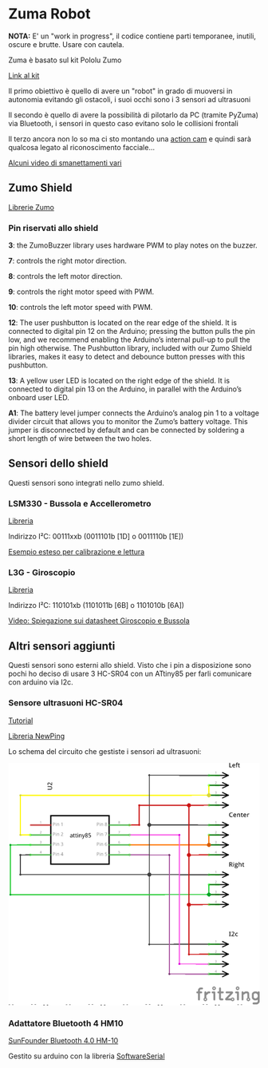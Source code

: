 # Zuma Robot

**NOTA:** E' un "work in progress", il codice contiene parti temporanee, inutili, oscure e brutte. Usare con cautela.

Zuma è basato sul kit Pololu Zumo

[Link al kit](https://www.pololu.com/product/2509)

Il primo obiettivo è quello di avere un "robot" in grado di muoversi in autonomia evitando gli ostacoli, i suoi occhi sono i 3 sensori ad ultrasuoni

Il secondo è quello di avere la possibilità di pilotarlo da PC (tramite PyZuma) via Bluetooth, i sensori in questo caso evitano solo le collisioni frontali

Il terzo ancora non lo so ma ci sto montando una [action cam](https://github.com/nonzod/XproHacks) e quindi sarà qualcosa legato al riconoscimento facciale...

[Alcuni video di smanettamenti vari](https://www.youtube.com/playlist?list=PLJIxBVzDzd1Iara72QcWV6yH5hbcxgozS)

## Zumo Shield

[Librerie Zumo](https://github.com/pololu/zumo-shield)

### Pin riservati allo shield

**3**: the ZumoBuzzer library uses hardware PWM to play notes on the buzzer.

**7**: controls the right motor direction.

**8**: controls the left motor direction.

**9**: controls the right motor speed with PWM.

**10**: controls the left motor speed with PWM.

**12**: The user pushbutton is located on the rear edge of the shield. It is connected to digital pin 12 on the Arduino; pressing the button pulls the pin low, and we recommend enabling the Arduino’s internal pull-up to pull the pin high otherwise. The Pushbutton library, included with our Zumo Shield libraries, makes it easy to detect and debounce button presses with this pushbutton.

**13**: A yellow user LED is located on the right edge of the shield. It is connected to digital pin 13 on the Arduino, in parallel with the Arduino’s onboard user LED.

**A1**: The battery level jumper connects the Arduino’s analog pin 1 to a voltage divider circuit that allows you to monitor the Zumo’s battery voltage. This jumper is disconnected by default and can be connected by soldering a short length of wire between the two holes.

## Sensori dello shield

Questi sensori sono integrati nello zumo shield.

### LSM330 - Bussola e Accellerometro

[Libreria](https://github.com/pololu/lsm303-arduino)

Indirizzo I²C: 00111xxb (0011101b [1D] o 0011110b [1E])

[Esempio esteso per calibrazione e lettura](https://github.com/pololu/zumo-shield/blob/master/ZumoExamples/examples/Compass/Compass.ino)

### L3G - Giroscopio

[Libreria](https://github.com/pololu/l3g-arduino)

Indirizzo I²C: 110101xb (1101011b [6B] o 1101010b [6A])

[Video: Spiegazione sui datasheet Giroscopio e Bussola](https://www.youtube.com/watch?v=anMzEbbbrp8&list=PLUMWjy5jgHK30fkGrufluENJqZmLZkmqI)

## Altri sensori aggiunti

Questi sensori sono esterni allo shield.
Visto che i pin a disposizione sono pochi ho deciso di usare 3 HC-SR04 con un ATtiny85 per farli comunicare con arduino via I2c.

### Sensore ultrasuoni HC-SR04

[Tutorial](http://www.giuseppecaccavale.it/arduino/sensore-ad-ultrasuoni-hc-sr04-arduino/)

[Libreria NewPing](https://bitbucket.org/teckel12/arduino-new-ping/wiki/Home)

Lo schema del circuito che gestiste i sensori ad ultrasuoni:

![HC-SR04 I2C](docs/HC-SR04_i2c.png)

### Adattatore Bluetooth 4 HM10

[SunFounder Bluetooth 4.0 HM-10](https://www.sunfounder.com/bluetooth-4-0-hm-10-master-slave-module.html)

Gestito su arduino con la libreria [SoftwareSerial](https://www.arduino.cc/en/Reference/softwareSerial)
